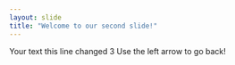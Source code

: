 ```yaml
---
layout: slide
title: "Welcome to our second slide!"
---
```

Your text this line changed  3
Use the left arrow to go back!
